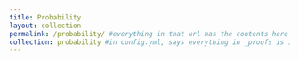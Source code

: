 ```yaml
---
title: Probability
layout: collection
permalink: /probability/ #everything in that url has the contents here
collection: probability #in config.yml, says everything in _proofs is in collection called proofs
---
```



